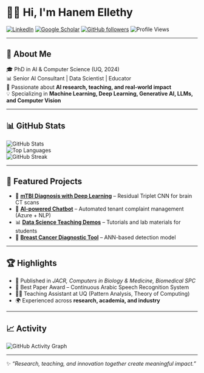 # 👩‍💻 Hi, I'm Hanem Ellethy  

[![LinkedIn](https://img.shields.io/badge/LinkedIn-0077B5?style=for-the-badge&logo=linkedin&logoColor=white)](https://linkedin.com/in/hanem-ellethy-phd-867573a9)
[![Google Scholar](https://img.shields.io/badge/Google%20Scholar-4285F4?style=for-the-badge&logo=google-scholar&logoColor=white)](https://scholar.google.com/citations?user=qs9heBQAAAAJ&hl=en)
[![GitHub followers](https://img.shields.io/github/followers/hanemma7moud?style=for-the-badge)](https://github.com/hanemma7moud)
![Profile Views](https://komarev.com/ghpvc/?username=hanemma7moud&style=for-the-badge&color=blue)

---

## 🔬 About Me  

🎓 PhD in AI & Computer Science (UQ, 2024)  
📊 Senior AI Consultant | Data Scientist | Educator  
🌱 Passionate about **AI research, teaching, and real-world impact**  
💡 Specializing in **Machine Learning, Deep Learning, Generative AI, LLMs, and Computer Vision**  

---

## 📊 GitHub Stats  

![GitHub Stats](https://github-readme-stats.vercel.app/api?username=hanemma7moud&show_icons=true&theme=tokyonight)  
![Top Languages](https://github-readme-stats.vercel.app/api/top-langs/?username=hanemma7moud&layout=compact&theme=tokyonight)  
![GitHub Streak](https://github-readme-streak-stats.herokuapp.com/?user=hanemma7moud&theme=tokyonight)  

---

## 🚀 Featured Projects  

- 🧠 **[mTBI Diagnosis with Deep Learning](#)** – Residual Triplet CNN for brain CT scans  
- 🤖 **[AI-powered Chatbot](#)** – Automated tenant complaint management (Azure + NLP)  
- 📊 **[Data Science Teaching Demos](#)** – Tutorials and lab materials for students  
- 🔬 **[Breast Cancer Diagnostic Tool](#)** – ANN-based detection model  

---

## 🏆 Highlights  

- 📖 Published in *JACR, Computers in Biology & Medicine, Biomedical SPC*  
- 🥇 Best Paper Award – Continuous Arabic Speech Recognition System  
- 👩‍🏫 Teaching Assistant at UQ (Pattern Analysis, Theory of Computing)  
- 🌍 Experienced across **research, academia, and industry**  

---

## 📈 Activity  

![GitHub Activity Graph](https://github-readme-activity-graph.vercel.app/graph?username=hanemma7moud&theme=tokyo-night)  

---

✨ *“Research, teaching, and innovation together create meaningful impact.”*  
